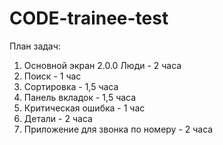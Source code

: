 # CODE-trainee-test
  План задач:
1. Основной экран 2.0.0 Люди - 2 часа
2. Поиск - 1 час
3. Сортировка - 1,5 часа
4. Панель вкладок - 1,5 часа
5. Критическая ошибка - 1 час
6. Детали - 2 часа
7. Приложение для звонка по номеру - 2 часа